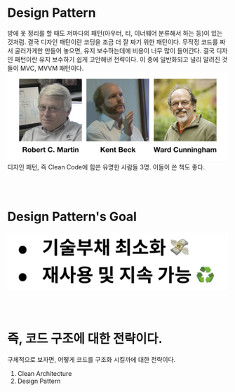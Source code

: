 # Design Pattern
방에 옷 정리를 할 때도 저마다의 패턴(아우터, 티, 이너웨어 분류해서 하는 둥)이 있는 것처럼. 결국 디자인 패턴이란 코딩을 조금 더 잘 짜기 위한 패턴이다.
무작정 코드를 짜서 굴러가게만 만들어 놓으면, 유지 보수하는데에 비용이 너무 많이 들어간다.
결국 디자인 패턴이란 유지 보수하기 쉽게 고안해낸 전략이다. 이 중에 일반화되고 널리 알려진 것들이 MVC, MVVM 패턴이다.
![designPatterEx01](./designPatterEx01.png)
디자인 패턴, 즉 Clean Code에 힘쓴 유명한 사람들 3명.
이들이 쓴 책도 좋다.

<br>
<br>

# Design Pattern's Goal
![designPatterEx02](./designPatterEx02.png)

<br>
<Br>

# 즉, 코드 구조에 대한 전략이다.
구체적으로 보자면, 어떻게 코드를 구조화 시킬까에 대한 전략이다.

1. Clean Architecture
2. Design Pattern